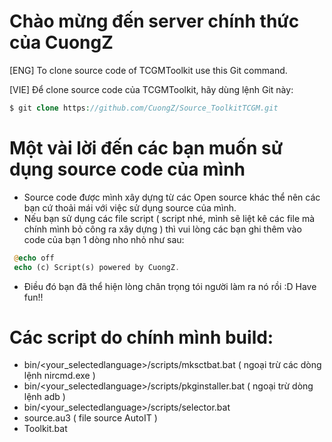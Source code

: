 # Chào mừng đến server chính thức của CuongZ

[ENG] To clone source code of TCGMToolkit use this Git command.


[VIE] Để clone source code của TCGMToolkit, hãy dùng lệnh Git này:
```php
$ git clone https://github.com/CuongZ/Source_ToolkitTCGM.git
```

# Một vài lời đến các bạn muốn sử dụng source code của mình
+ Source code được mình xây dựng từ các Open source khác thể nên các bạn cứ thoải mái với việc sử dụng source của mình.
+ Nếu bạn sử dụng các file script ( script nhé, mình sẽ liệt kê các file mà chính mình bỏ công ra xây dựng ) thì vui lòng các bạn ghi thêm vào code của bạn 1 dòng nho nhỏ như sau:
```php
 @echo off
 echo (c) Script(s) powered by CuongZ.
```
+ Điều đó bạn đã thể hiện lòng chân trọng tói người làm ra nó rồi :D Have fun!!

# Các script do chính mình build:
+ bin/<your_selectedlanguage>/scripts/mksctbat.bat ( ngoại trừ các dòng lệnh nircmd.exe )
+ bin/<your_selectedlanguage>/scripts/pkginstaller.bat ( ngoại trừ dòng lệnh adb )
+ bin/<your_selectedlanguage>/scripts/selector.bat
+ source.au3 ( file source AutoIT )
+ Toolkit.bat

